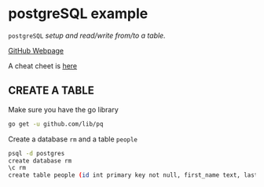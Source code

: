 # postgreSQL example

`postgreSQL` _setup and read/write from/to a table._

[GitHub Webpage](https://jeffdecola.github.io/my-go-examples/)

A cheat cheet is
[here](https://github.com/JeffDeCola/my-cheat-sheets/tree/master/postgreSQL-cheat-sheet)

## CREATE A TABLE

Make sure you have the go library

```bash
go get -u github.com/lib/pq
```

Create a database `rm` and a table `people`

```bash
psql -d postgres
create database rm
\c rm
create table people (id int primary key not null, first_name text, last_name text);
```




